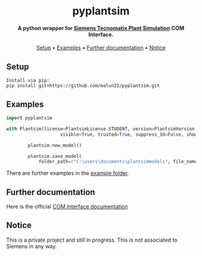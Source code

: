 <h1 align="center">
pyplantsim
</h1>

<h4 align="center">A python wrapper for <a href="https://www.dex.siemens.com/plm/tecnomatix/plant-simulation" target="_blank">Siemens Tecnomatix Plant Simulation</a> COM Interface.</h4>

<p align="center">
  <a href="#setup">Setup</a> •
  <a href="#examples">Examples</a> •
  <a href="#further-documentation">Further documentation</a> •
  <a href="#notice">Notice</a>
</p>

<!-- - [Setup](#setup)
- [Examples](#examples)
- [Further documentation](#further-documentation)
- [Notice](#notice) -->

## Setup

```
Install via pip:
pip install git+https://github.com/malun22/pyplantsim.git
```

## Examples

```python
import pyplantsim

with Plantsim(license=PlantsimLicense.STUDENT, version=PlantsimVersion.V_MJ_22_MI_1,
                    visible=True, trusted=True, suppress_3d=False, show_msg_box=False) as plantsim:

        plantsim.new_model()

        plantsim.save_model(
            folder_path=r"C:\users\documents\plantsimmodels", file_name="MyNewModel")
```

There are further examples in the [example folder](https://github.com/malun22/pyplantsim/tree/main/examples).

## Further documentation

Here is the official [COM Interface documentation](https://docs.plm.automation.siemens.com/content/plant_sim_help/15.1/plant_sim_all_in_one_html/en_US/tecnomatix_plant_simulation_help/add_ins_reference_help/inter_process_communication_interfaces/com.html)

## Notice

This is a private project and still in progress. This is not associated to Siemens in any way.
